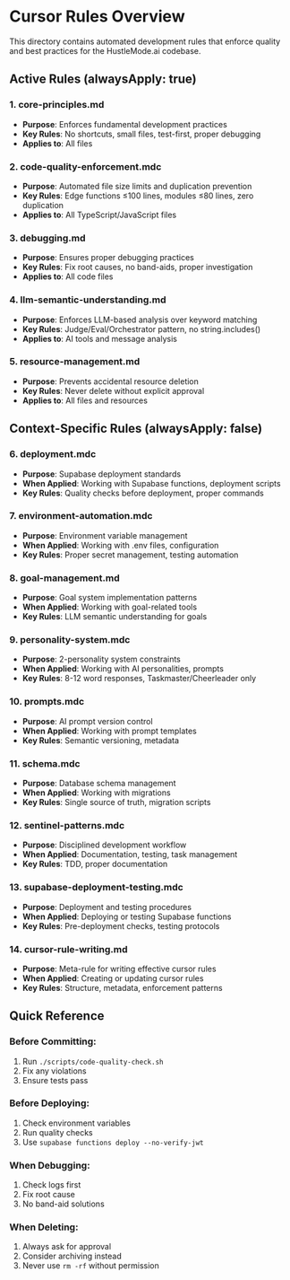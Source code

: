 # Cursor Rules Overview

This directory contains automated development rules that enforce quality and best practices for the HustleMode.ai codebase.

## Active Rules (alwaysApply: true)

### 1. **core-principles.md**
- **Purpose**: Enforces fundamental development practices
- **Key Rules**: No shortcuts, small files, test-first, proper debugging
- **Applies to**: All files

### 2. **code-quality-enforcement.mdc**
- **Purpose**: Automated file size limits and duplication prevention
- **Key Rules**: Edge functions ≤100 lines, modules ≤80 lines, zero duplication
- **Applies to**: All TypeScript/JavaScript files

### 3. **debugging.md**
- **Purpose**: Ensures proper debugging practices
- **Key Rules**: Fix root causes, no band-aids, proper investigation
- **Applies to**: All code files

### 4. **llm-semantic-understanding.md**
- **Purpose**: Enforces LLM-based analysis over keyword matching
- **Key Rules**: Judge/Eval/Orchestrator pattern, no string.includes()
- **Applies to**: AI tools and message analysis

### 5. **resource-management.md**
- **Purpose**: Prevents accidental resource deletion
- **Key Rules**: Never delete without explicit approval
- **Applies to**: All files and resources

## Context-Specific Rules (alwaysApply: false)

### 6. **deployment.mdc**
- **Purpose**: Supabase deployment standards
- **When Applied**: Working with Supabase functions, deployment scripts
- **Key Rules**: Quality checks before deployment, proper commands

### 7. **environment-automation.mdc**
- **Purpose**: Environment variable management
- **When Applied**: Working with .env files, configuration
- **Key Rules**: Proper secret management, testing automation

### 8. **goal-management.md**
- **Purpose**: Goal system implementation patterns
- **When Applied**: Working with goal-related tools
- **Key Rules**: LLM semantic understanding for goals

### 9. **personality-system.mdc**
- **Purpose**: 2-personality system constraints
- **When Applied**: Working with AI personalities, prompts
- **Key Rules**: 8-12 word responses, Taskmaster/Cheerleader only

### 10. **prompts.mdc**
- **Purpose**: AI prompt version control
- **When Applied**: Working with prompt templates
- **Key Rules**: Semantic versioning, metadata

### 11. **schema.mdc**
- **Purpose**: Database schema management
- **When Applied**: Working with migrations
- **Key Rules**: Single source of truth, migration scripts

### 12. **sentinel-patterns.mdc**
- **Purpose**: Disciplined development workflow
- **When Applied**: Documentation, testing, task management
- **Key Rules**: TDD, proper documentation

### 13. **supabase-deployment-testing.mdc**
- **Purpose**: Deployment and testing procedures
- **When Applied**: Deploying or testing Supabase functions
- **Key Rules**: Pre-deployment checks, testing protocols

### 14. **cursor-rule-writing.md**
- **Purpose**: Meta-rule for writing effective cursor rules
- **When Applied**: Creating or updating cursor rules
- **Key Rules**: Structure, metadata, enforcement patterns

## Quick Reference

### Before Committing:
1. Run `./scripts/code-quality-check.sh`
2. Fix any violations
3. Ensure tests pass

### Before Deploying:
1. Check environment variables
2. Run quality checks
3. Use `supabase functions deploy --no-verify-jwt`

### When Debugging:
1. Check logs first
2. Fix root cause
3. No band-aid solutions

### When Deleting:
1. Always ask for approval
2. Consider archiving instead
3. Never use `rm -rf` without permission 